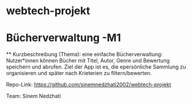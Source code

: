 # webtech-projekt
# Bücherverwaltung -M1
** Kurzbeschreibung (Thema): 
eine einfache Bücherverwaltung: Nutzer*innen können Bücher mit Titel, Autor, Genre und Bewertung speichern und abrufen. 
Ziel der App ist es,  die epersönliche Sammlung zu organisieren und später nach Krieterien zu filtern/bewerten.

Repo-Link: https://github.com/sinemnedzhati2002/webtech-projekt

Team: Sinem Nedzhati
